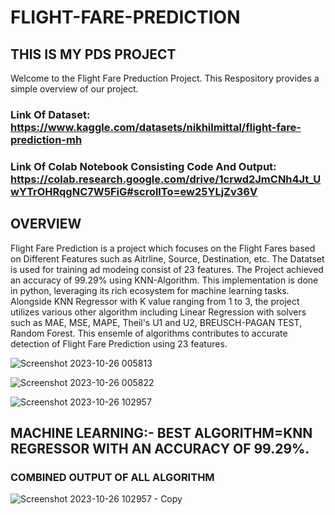 # FLIGHT-FARE-PREDICTION
## THIS IS MY PDS PROJECT
Welcome to the Flight Fare Preduction Project.
This Respository provides a simple overview of our project.


### Link Of Dataset: https://www.kaggle.com/datasets/nikhilmittal/flight-fare-prediction-mh


### Link Of Colab Notebook Consisting Code And Output: https://colab.research.google.com/drive/1crwd2JmCNh4Jt_UwYTrOHRqgNC7W5FiG#scrollTo=ew25YLjZv36V


## OVERVIEW 
Flight Fare Prediction is a project which focuses on the Flight Fares based on Different Features such as Aitrline, Source, Destination, etc. The Datatset is used for training ad modeing consist of 23 features.
The Project achieved an accuracy of 99.29% using KNN-Algorithm. This implementation is done in python, leveraging its rich ecosystem for machine learning tasks. Alongside KNN Regressor with K value ranging from 1 to 3, the project utilizes various other algorithm including Linear Regression with solvers such as MAE, MSE, MAPE, Theil's U1 and U2, BREUSCH-PAGAN TEST, Random Forest. This ensemle of algorithms contributes to accurate detection of Flight Fare Prediction using 23 features.



![Screenshot 2023-10-26 005813](https://github.com/ARYABARAI123/FLIGHT-FARE-PREDICTION/assets/148191636/1876d3a3-b469-4ed6-9433-4d04b183fb9d)

![Screenshot 2023-10-26 005822](https://github.com/ARYABARAI123/FLIGHT-FARE-PREDICTION/assets/148191636/545b9e4d-3b5c-4452-bd1f-64a058384440)


![Screenshot 2023-10-26 102957](https://github.com/ARYABARAI123/FLIGHT-FARE-PREDICTION/assets/148191636/1f7e3f0b-5163-4f1f-a5ac-562ff86be9df)


## MACHINE LEARNING:- BEST ALGORITHM=KNN REGRESSOR WITH AN ACCURACY OF 99.29%.

### COMBINED OUTPUT OF ALL ALGORITHM
![Screenshot 2023-10-26 102957 - Copy](https://github.com/ARYABARAI123/FLIGHT-FARE-PREDICTION/assets/148191636/932a4789-c1e6-4d8f-a2ee-32e34a181541)





